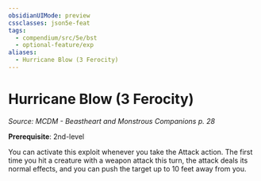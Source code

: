 ```yaml
---
obsidianUIMode: preview
cssclasses: json5e-feat
tags:
  - compendium/src/5e/bst
  - optional-feature/exp
aliases:
  - Hurricane Blow (3 Ferocity)
---
```

# Hurricane Blow (3 Ferocity)
*Source: MCDM - Beastheart and Monstrous Companions p. 28*  

**Prerequisite**: 2nd-level

You can activate this exploit whenever you take the Attack action. The first time you hit a creature with a weapon attack this turn, the attack deals its normal effects, and you can push the target up to 10 feet away from you.